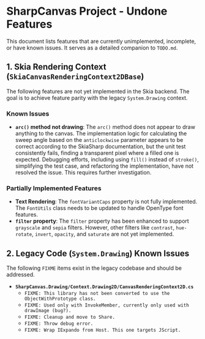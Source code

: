 # SharpCanvas Project - Undone Features

This document lists features that are currently unimplemented, incomplete, or have known issues. It serves as a detailed companion to `TODO.md`.

## 1. Skia Rendering Context (`SkiaCanvasRenderingContext2DBase`)
The following features are not yet implemented in the Skia backend. The goal is to achieve feature parity with the legacy `System.Drawing` context.

### Known Issues
- **`arc()` method not drawing**: The `arc()` method does not appear to draw anything to the canvas. The implementation logic for calculating the sweep angle based on the `anticlockwise` parameter appears to be correct according to the SkiaSharp documentation, but the unit test consistently fails, finding a transparent pixel where a filled one is expected. Debugging efforts, including using `fill()` instead of `stroke()`, simplifying the test case, and refactoring the implementation, have not resolved the issue. This requires further investigation.

### Partially Implemented Features
- **Text Rendering**: The `fontVariantCaps` property is not fully implemented. The `FontUtils` class needs to be updated to handle OpenType font features.
- **`filter` property**: The `filter` property has been enhanced to support `grayscale` and `sepia` filters. However, other filters like `contrast`, `hue-rotate`, `invert`, `opacity`, and `saturate` are not yet implemented.

## 2. Legacy Code (`System.Drawing`) Known Issues
The following `FIXME` items exist in the legacy codebase and should be addressed.

- **`SharpCanvas.Drawing/Context.Drawing2D/CanvasRenderingContext2D.cs`**
  - `FIXME: This library has not been converted to use the ObjectWithPrototype class.`
  - `FIXME: Used only with InvokeMember, currently only used with drawImage (bug?).`
  - `FIXME: Cleanup and move to Share.`
  - `FIXME: Throw debug error.`
  - `FIXME: Wrap IExpando from Host. This one targets JScript.`
